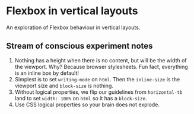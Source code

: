 # Flexbox in vertical layouts

An exploration of Flexbox behaviour in vertical layouts.

## Stream of conscious experiment notes

1. Nothing has a height when there is no content, but will be the width of the viewport. Why? Because browser stylesheets. Fun fact, everything is an inline box by default!
2. Simplest is to set `writing-mode` on `html`. Then the `inline-size` is the viewport size and `block-size` is nothing.
3. Without logical properties, we flip our guidelines from `horizontal-tb` land to set `width: 100%` on `html` so it has a `block-size`.
4. Use CSS logical properties so your brain does not explode.
